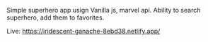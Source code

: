 Simple superhero app usign Vanilla js, marvel api.
Ability to search superhero, add them to favorites.

Live:
https://iridescent-ganache-8ebd38.netlify.app/
